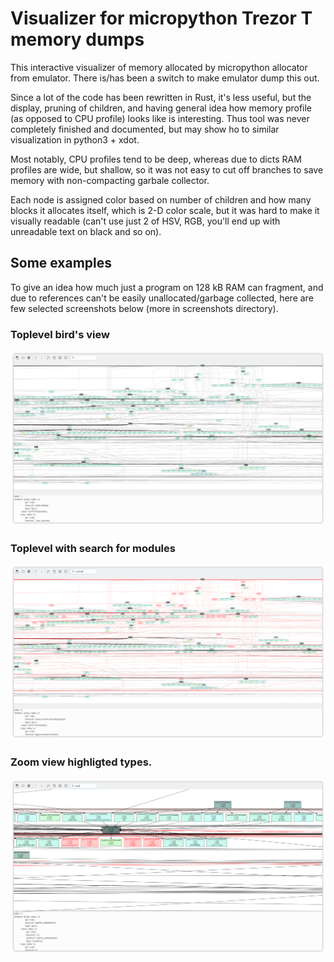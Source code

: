 # Visualizer for micropython Trezor T memory dumps

This interactive visualizer of memory allocated by micropython allocator from
emulator. There is/has been a switch to make emulator dump this out.

Since a lot of the code has been rewritten in Rust, it's less useful, but the
display, pruning of children, and having general idea how memory profile (as
opposed to CPU profile) looks like is interesting. Thus tool was never
completely finished and documented, but may show ho to similar visualization in
python3 + xdot.

Most notably, CPU profiles tend to be deep, whereas due to dicts RAM profiles
are wide, but shallow, so it was not easy to cut off branches to save memory
with non-compacting garbale collector.

Each node is assigned color based on number of children and how many blocks it
allocates itself, which is 2-D color scale, but it was hard to make it visually
readable (can't use just 2 of HSV, RGB, you'll end up with unreadable text on
black and so on).


## Some examples

To give an idea how much just a program on 128 kB RAM can fragment, and due to
references can't be easily unallocated/garbage collected, here are few selected
screenshots below (more in screenshots directory).


### Toplevel bird's view

![](screenshots/upy_memdump_15_toplevel.png)

### Toplevel with search for modules

![](screenshots/upy_memdump_16_module_search.png)

### Zoom view highligted types.

![](screenshots/upy_memdump_17_detail_types_highlight.png)

